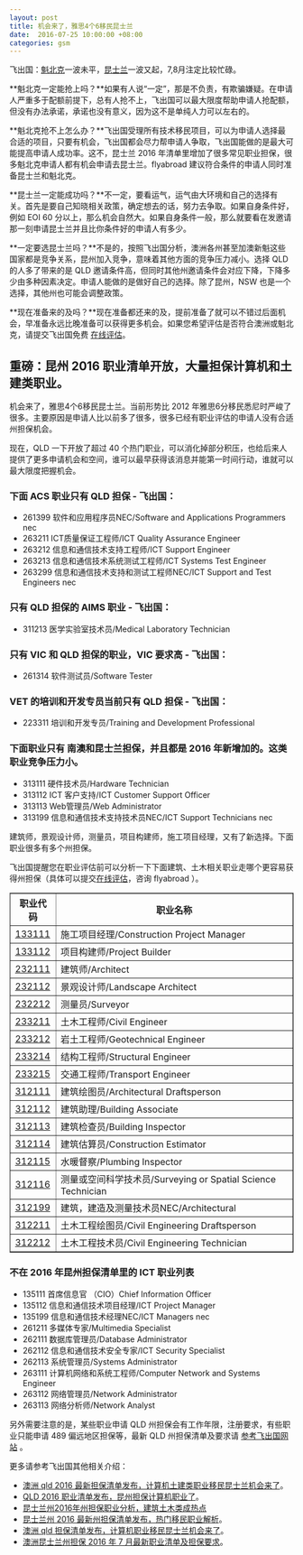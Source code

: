 ```yaml
---
layout: post
title: 机会来了，雅思4个6移民昆士兰
date:  2016-07-25 10:00:00 +08:00
categories: gsm
---
```


飞出国：[魁北克](http://bbs.fcgvisa.com/t/mon-project-2016/17318/)一波未平，[昆士兰](http://bbs.fcgvisa.com/t/qld-2016/17493)一波又起，7,8月注定比较忙碌。

**魁北克一定能抢上吗？**如果有人说“一定”，那是不负责，有欺骗嫌疑。在申请人严重多于配额前提下，总有人抢不上，飞出国可以最大限度帮助申请人抢配额，但没有办法承诺，承诺也没有意义，因为这不是单纯人力可以左右的。

**魁北克抢不上怎么办？**飞出国受理所有技术移民项目，可以为申请人选择最合适的项目，只要有机会，飞出国都会尽力帮申请人争取，飞出国能做的是最大可能提高申请人成功率。这不，昆士兰 2016 年清单里增加了很多常见职业担保，很多魁北克申请人都有机会申请去昆士兰。flyabroad 建议符合条件的申请人同时准备昆士兰和魁北克。

**昆士兰一定能成功吗？**不一定，要看运气，运气由大环境和自己的选择有关。首先是要自己知晓相关政策，确定想去的话，努力去争取。如果自身条件好，例如 EOI 60 分以上，那么机会自然大。如果自身条件一般，那么就要看在发邀请那一刻申请昆士兰并且比你条件好的申请人有多少。

**一定要选昆士兰吗？**不是的，按照飞出国分析，澳洲各州甚至加澳新魁这些国家都是竞争关系，昆州加入竞争，意味着其他方面的竞争压力减小。选择 QLD 的人多了带来的是 QLD 邀请条件高，但同时其他州邀请条件会对应下降，下降多少由多种因素决定。申请人能做的是做好自己的选择。除了昆州，NSW 也是一个选择，其他州也可能会调整政策。

**现在准备来的及吗？**现在准备都还来的及，提前准备了就可以不错过后面机会，早准备永远比晚准备可以获得更多机会。如果您希望评估是否符合澳洲或魁北克，请提交飞出国免费 [在线评估](http://pg.flyabroadvisa.com/)。

## 重磅：昆州 2016 职业清单开放，大量担保计算机和土建类职业。

机会来了，雅思4个6移民昆士兰。当前形势比 2012 年雅思6分移民悉尼时严峻了很多。主要原因是申请人比以前多了很多，很多已经有职业评估的申请人没有合适州担保机会。

现在，QLD 一下开放了超过 40 个热门职业，可以消化掉部分积压，也给后来人提供了更多申请机会和空间，谁可以最早获得该消息并能第一时间行动，谁就可以最大限度把握机会。

### 下面 ACS 职业只有 QLD 担保 - 飞出国：

- 261399  	软件和应用程序员NEC/Software and Applications Programmers nec
- 263211  	ICT质量保证工程师/ICT Quality Assurance Engineer
- 263212  	信息和通信技术支持工程师/ICT Support Engineer
- 263213  	信息和通信技术系统测试工程师/ICT Systems Test Engineer
- 263299  	信息和通信技术支持和测试工程师NEC/ICT Support and Test Engineers nec

### 只有 QLD 担保的 AIMS 职业 - 飞出国：

- 311213 	医学实验室技术员/Medical Laboratory Technician

### 只有 VIC 和 QLD 担保的职业，VIC 要求高 - 飞出国：

- 261314  	软件测试员/Software Tester

###  VET 的培训和开发专员当前只有 QLD 担保 - 飞出国：

- 223311 	培训和开发专员/Training and Development Professional

### 下面职业只有 南澳和昆士兰担保，并且都是 2016 年新增加的。这类职业竞争压力小。

- 313111	硬件技术员/Hardware Technician
- 313112	ICT 客户支持/ICT Customer Support Officer
- 313113	Web管理员/Web Administrator
- 313199	信息和通信技术支持技术员NEC/ICT Support Technicians nec

建筑师，景观设计师，测量员，项目构建师，施工项目经理，又有了新选择。下面职业很多有多个州担保。

飞出国提醒您在职业评估前可以分析一下下面建筑、土木相关职业走哪个更容易获得州担保（具体可以提交[在线评估](http://pg.flyabroadvisa.com/)，咨询 flyabroad ）。

<table border="1" cellpadding="1" cellspacing="0">
<tr>
<th>职业代码</th>
<th>职业名称</th>
</tr>

<tr>
<td> <a href="http://anzsco.cgvisa.com/133111" target="_blank">133111</a> </td>
<td> 施工项目经理/Construction Project Manager </td>

</tr>

<tr>
<td> <a href="http://anzsco.cgvisa.com/133112" target="_blank">133112</a> </td>
<td> 项目构建师/Project Builder </td>

</tr>

<tr>
<td> <a href="http://anzsco.cgvisa.com/232111" target="_blank">232111</a> </td>
<td> 建筑师/Architect </td>

</tr>

<tr>
<td> <a href="http://anzsco.cgvisa.com/232112" target="_blank">232112</a> </td>
<td> 景观设计师/Landscape Architect </td>

</tr>

<tr>
<td> <a href="http://anzsco.cgvisa.com/232212" target="_blank">232212</a> </td>
<td> 测量员/Surveyor </td>

</tr>

<tr>
<td> <a href="http://anzsco.cgvisa.com/233211" target="_blank">233211</a> </td>
<td> 土木工程师/Civil Engineer </td>

</tr>

<tr>
<td> <a href="http://anzsco.cgvisa.com/233212" target="_blank">233212</a> </td>
<td> 岩土工程师/Geotechnical Engineer </td>

</tr>

<tr>
<td> <a href="http://anzsco.cgvisa.com/233214" target="_blank">233214</a> </td>
<td> 结构工程师/Structural Engineer </td>

</tr>

<tr>
<td> <a href="http://anzsco.cgvisa.com/233215" target="_blank">233215</a> </td>
<td> 交通工程师/Transport Engineer </td>

</tr>

<tr>
<td> <a href="http://anzsco.cgvisa.com/312111" target="_blank">312111</a> </td>
<td> 建筑绘图员/Architectural Draftsperson </td>

</tr>

<tr>
<td> <a href="http://anzsco.cgvisa.com/312112" target="_blank">312112</a> </td>
<td> 建筑助理/Building Associate </td>

</tr>

<tr>
<td> <a href="http://anzsco.cgvisa.com/312113" target="_blank">312113</a> </td>
<td> 建筑检查员/Building Inspector </td>

</tr>

<tr>
<td> <a href="http://anzsco.cgvisa.com/312114" target="_blank">312114</a> </td>
<td> 建筑估算员/Construction Estimator </td>

</tr>

<tr>
<td> <a href="http://anzsco.cgvisa.com/312115" target="_blank">312115</a> </td>
<td> 水暖督察/Plumbing Inspector </td>

</tr>

<tr>
<td> <a href="http://anzsco.cgvisa.com/312116" target="_blank">312116</a> </td>
<td> 测量或空间科学技术员/Surveying or Spatial Science Technician </td>

</tr>

<tr>
<td> <a href="http://anzsco.cgvisa.com/312199" target="_blank">312199</a> </td>
<td> 建筑，建造及测量技术员NEC/Architectural </td>

</tr>

<tr>
<td> <a href="http://anzsco.cgvisa.com/312211" target="_blank">312211</a> </td>
<td> 土木工程绘图员/Civil Engineering Draftsperson </td>

</tr>

<tr>
<td> <a href="http://anzsco.cgvisa.com/312212" target="_blank">312212</a> </td>
<td> 土木工程技术员/Civil Engineering Technician </td>

</tr>

</table>

### 不在 2016 年昆州担保清单里的 ICT 职业列表

- 135111 首席信息官 （CIO）Chief Information Officer
- 135112 信息和通信技术项目经理/ICT Project Manager
- 135199 信息和通信技术经理NEC/ICT Managers nec
- 261211 多媒体专家/Multimedia Specialist
- 262111 数据库管理员/Database Administrator
- 262112 信息和通信技术安全专家/ICT Security Specialist
- 262113 系统管理员/Systems Administrator
- 263111 计算机网络和系统工程师/Computer Network and Systems Engineer
- 263112 网络管理员/Network Administrator
- 263113 网络分析师/Network Analyst

另外需要注意的是，某些职业申请 QLD 州担保会有工作年限，注册要求，有些职业只能申请 489 偏远地区担保等，最新 QLD 州担保清单及要求请 [参考飞出国网站](http://www.flyabroadvisa.com/zdb/qld.html) 。

更多请参考飞出国其他相关介绍：

- [澳洲 qld 2016 最新担保清单发布，计算机土建类职业移民昆士兰机会来了](http://bbs.fcgvisa.com/t/qld-2016/17493)。
- [QLD 2016 职业清单发布，昆州担保计算机职业了](http://vac.fcgvisa.com/gsm/2016/07/25/QLD-SOL-ICT/)。
- [昆士兰州2016年州担保职业分析，建筑土木类成热点](http://vac.fcgvisa.com/gsm/2016/07/25/QLD-SOL-Construction/)
- [昆士兰州 2016 最新州担保清单发布，热门移民职业解析](http://vac.fcgvisa.com/gsm/2016/07/24/QLD-SOL-HOT/)。
- [澳洲 qld 担保清单发布，计算机职业移民昆士兰机会来了](http://bbs.fcgvisa.com/t/qld/17493)。
- [澳洲昆士兰州担保 2016 年 7 月最新职业清单及担保要求](http://www.flyabroadvisa.com/zdb/qld.html)。